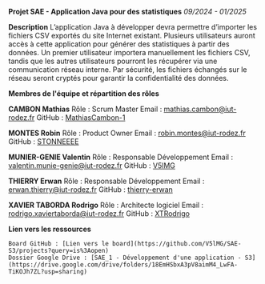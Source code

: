 **Projet SAE - Application Java pour des statistiques**
_09/2024 - 01/2025_

**Description**
L’application Java à développer devra permettre d’importer les fichiers CSV exportés du site Internet existant. Plusieurs utilisateurs auront accès à cette application pour générer des statistiques à partir des données. 
Un premier utilisateur importera manuellement les fichiers CSV, tandis que les autres utilisateurs pourront les récupérer via une communication réseau interne. 
Par sécurité, les fichiers échangés sur le réseau seront cryptés pour garantir la confidentialité des données.


**Membres de l'équipe et répartition des rôles**

**CAMBON Mathias**
  Rôle : Scrum Master
  Email : mathias.cambon@iut-rodez.fr
  GitHub : [MathiasCambon-1](https://github.com/MathiasCambon-1)

**MONTES Robin**
  Rôle : Product Owner
  Email : robin.montes@iut-rodez.fr
  GitHub : [STONNEEEE](https://github.com/STONNEEEE)

**MUNIER-GENIE Valentin**
  Rôle : Responsable Développement
  Email : valentin.munie-genie@iut-rodez.fr
  GitHub : [V5lMG](https://github.com/V5lMG)

**THIERRY Erwan**
  Rôle : Responsable Développement
  Email : erwan.thierry@iut-rodez.fr
  GitHub : [thierry-erwan](https://github.com/thierry-erwan)

**XAVIER TABORDA Rodrigo**
  Rôle : Architecte logiciel
  Email : rodrigo.xaviertaborda@iut-rodez.fr
  GitHub : [XTRodrigo](https://github.com/XTRodrigo)

**Lien vers les ressources**

    Board GitHub : [Lien vers le board](https://github.com/V5lMG/SAE-S3/projects?query=is%3Aopen)
    Dossier Google Drive : [SAE_1 - Développement d'une application - S3](https://drive.google.com/drive/folders/18EmHSbxA3pV8aimM4_LwFA-TiKOJh7ZL?usp=sharing)
